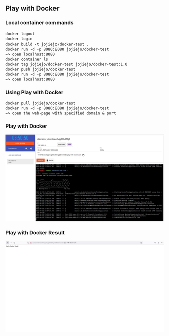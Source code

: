 ## Play with Docker

### Local container commands

```
docker logout
docker login
docker build -t jojiejo/docker-test .
docker run -d -p 8080:8080 jojiejo/docker-test
=> open localhost:8080
docker container ls
docker tag jojiejo/docker-test jojiejo/docker-test:1.0
docker push jojiejo/docker-test
docker run -d -p 8080:8080 jojiejo/docker-test
=> open localhost:8080
```

### Using Play with Docker

```
docker pull jojiejo/docker-test
docker run -d -p 8080:8080 jojiejo/docker-test
=> open the web-page with specified domain & port
```

### Play with Docker
![play-with-docker](play-with-docker.jpg)

### Play with Docker Result
![play-with-docker-result](play-with-docker-result.jpg)
